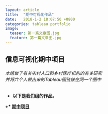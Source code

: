 ```yaml
---
layout: article
title:  "期中可视化作品"
date:   2018-1-2 18:07:50 +0800
categories: tableau portfolio 
image:
  teaser: 第一篇文章图.jpg
  feature: 第一篇文章图.jpg
---
```


## 信息可视化期中项目

###### 本组做了有关农村人口和乡村医疗机构的有关研究<br>并将六个人做出来的Tableau图链接在同一个图中<b>
 + 以下是我们组的作品。
 
+* [期中项目](https://gigiily000.github.io/infovis/qizhong/example.html)
